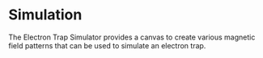 # Simulation

The Electron Trap Simulator provides a canvas to create various magnetic field patterns that can be used to simulate an electron trap.
